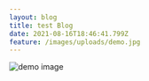 ```yaml
---
layout: blog
title: test Blog
date: 2021-08-16T18:46:41.799Z
feature: /images/uploads/demo.jpg
---
```

![demo image](../images/uploads/demo.jpg "demo")